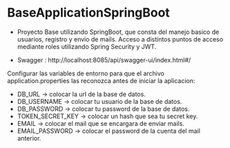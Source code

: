 # BaseApplicationSpringBoot

* Proyecto Base utilizando SpringBoot, que consta del manejo basico de usuarios, registro y envio de mails. Acceso a distintos puntos de acceso mediante roles utilizando Spring Security y JWT.


* Swagger : http://localhost:8085/api/swagger-ui/index.html#/

Configurar las variables de entorno para que el archivo application.properties las reconozca antes de iniciar la aplicacion:
* DB_URL -> colocar la url de la base de datos.
* DB_USERNAME -> colocar tu usuario de la base de datos.
* DB_PASSWORD -> colocar tu password de la base de datos.
* TOKEN_SECRET_KEY -> colocar un hash que sea tu secret key.
* EMAIL -> colocar el mail que se encargara de enviar mails.
* EMAIL_PASSWORD -> colocar el password de la cuenta del mail anterior.  


